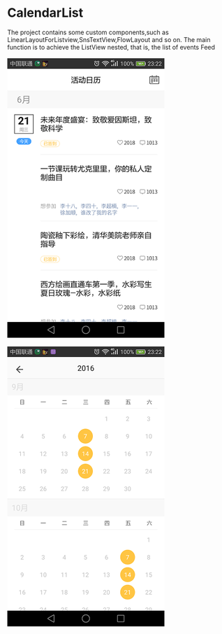 # CalendarList
 The project contains some custom components,such as LinearLayoutForListview,SnsTextView,FlowLayout and so on.
 The main function is to achieve the ListView nested, that is, the list of events Feed
 <br> <br>
 <img src="https://github.com/googlebeing/CalendarList/blob/master/Screenshot_2016-09-21-23-22-25.png">
 <br> <br>
 <img src="https://github.com/googlebeing/CalendarList/blob/master/Screenshot_2016-09-21-23-22-38.png">
